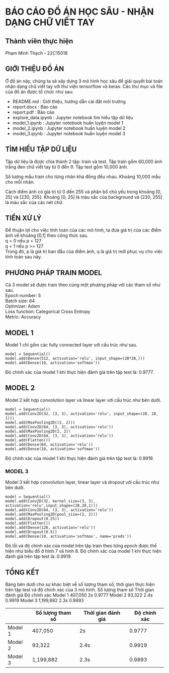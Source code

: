 # BÁO CÁO ĐỒ ÁN HỌC SÂU - NHẬN DẠNG CHỮ VIẾT TAY

## Thành viên thực hiện
Phạm Minh Thạch - 22C15018

## GIỚI THIỆU ĐỒ ÁN
Ở đồ án này, chúng ta sẽ xây dựng 3 mô hình học sâu để giải quyết bài toán nhận dạng chữ viết tay với thư viện tensorflow và keras.
Các thư mục và file của đồ án được tổ chức như sau:  
- README.md		: Giới thiệu, hướng dẫn cài đặt môi trường  
- report.docx		: Báo cáo  
- report.pdf		: Báo cáo  
- explore_data.ipynb	: Jupyter notebook tìm hiểu tập dữ liệu  
- model_1.ipynb	: Jupyter notebook huấn luyện model 1  
- model_2.ipynb	: Jupyter notebook huấn luyện model 2  
- model_3.ipynb	: Jupyter notebook huấn luyện model 3  

## TÌM HIỂU TẬP DỮ LIỆU
Tập dữ liệu là được chia thành 2 tập: train và test. Tập train gồm 60,000 ảnh trắng đen chữ viết tay từ 0 đến 9. Tập test gồm 10,000 ảnh.

Số lượng mẫu train cho từng nhãn khá đồng đều nhau. Khoảng 10,000 mẫu cho mỗi nhãn.

Cách điểm ảnh có giá trị từ 0 đến 255 và phân bố chủ yếu trong khoảng [0, 25] và [230, 255]. Khoảng [0, 25] là màu sắc của background và [230, 255] là màu sắc của các nét chữ.

## TIỀN XỬ LÝ
Để thuận lợi cho việc tính toán của các mô hình, ta đưa giá trị của các điểm ảnh về khoảng [0,1] theo công thức sau.  
q = 0 nếu p < 127  
q = 1 nếu p >= 127  
Trong đó, p là giá trị ban đầu của điểm ảnh, q là giá trị mới phục vụ cho việc tính toán sau này.  

## PHƯƠNG PHÁP TRAIN MODEL
Cả 3 model sẽ được train theo cùng một phương pháp với các tham số như sau.  
Epoch number:   5  
Batch size:     64  
Optimizer:      Adam  
Loss function:  Categorical Cross Entropy  
Metric:         Accuracy  

## MODEL 1
Model 1 chỉ gồm các fully connected layer với cấu trúc như sau.  
```
model = Sequential()
model.add(Dense(512, activation='relu', input_shape=(28*28,)))
model.add(Dense(10, activation='softmax'))
```
Độ chính xác của model 1 khi thực hiện đánh giá trên tập test là: 0.9777.

## MODEL 2
Model 2 kết hợp convolution layer và linear layer với cấu trúc như bên dưới.  
```
model = Sequential()
model.add(Conv2D(32, (3, 3), activation='relu', input_shape=(28, 28, 1)))
model.add(MaxPooling2D((2, 2)))
model.add(Conv2D(64, (3, 3), activation='relu'))
model.add(MaxPooling2D(2, 2))
model.add(Conv2D(64, (3, 3), activation='relu'))
model.add(Flatten())
model.add(Dense(64, activation='relu'))
model.add(Dense(10, activation='softmax'))
```
Độ chính xác của model 1 khi thực hiện đánh giá trên tập test là: 0.9919.

### MODEL 3
Model 3 kết hợp convolution layer, linear layer và dropout với cấu trúc như bên dưới.
```
model = Sequential()
model.add(Conv2D(32, kernel_size=(3, 3), activation='relu',input_shape=(28,28,1)))
model.add(Conv2D(64, (3, 3), activation='relu'))
model.add(MaxPooling2D(pool_size=(2, 2)))
model.add(Dropout(0.25))
model.add(Flatten())
model.add(Dense(128, activation='relu'))
model.add(Dropout(0.5))
model.add(Dense(10, activation='softmax', name='preds'))
```
Độ lỗi và độ chính xác của model trên tập train theo từng epoch được thể hiện như biểu đồ ở hình 7 và hình 8. Độ chính xác của model 1 khi thực hiện đánh giá trên tập test là: 0.9919.   

## TỔNG KẾT
Bảng bên dưới cho sự khác biệt về số lượng tham số, thời gian thực hiện trên tập test và độ chính xác của 3 mô hình.
	Số lượng tham số	Thời gian đánh giá	Độ chính xác
Model 1	407,050	2s	0.9777
Model 2	93,322	2.4s	0.9919
Model 3	1,199,882	2.3s	0.9893

|       |Số lượng tham số|Thời gian đánh giá|Độ chính xác|
|-------|----------------|------------------|------------|
|Model 1|407,050|2s|0.9777|
|Model 2|93,322|2.4s|0.9919|
|Model 3|1,199,882|2.3s|0.9893|
